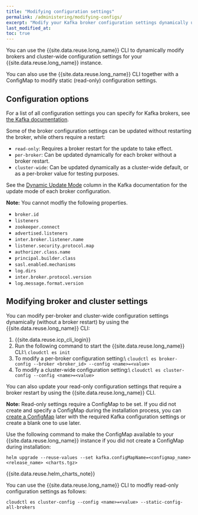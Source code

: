 ```yaml
---
title: "Modifying configuration settings"
permalink: /administering/modifying-configs/
excerpt: "Modify your Kafka broker configuration settings dynamically using a ConfigMap."
last_modified_at:
toc: true
---
```


You can use the {{site.data.reuse.long_name}} CLI to dynamically modify brokers and cluster-wide configuration settings for your {{site.data.reuse.long_name}} instance.

You can also use the {{site.data.reuse.long_name}} CLI together with a ConfigMap to modify static (read-only) configuration settings.

## Configuration options

For a list of all configuration settings you can specify for Kafka brokers, see [the Kafka documentation](http://kafka.apache.org/documentation.html#brokerconfigs).

Some of the broker configuration settings can be updated without restarting the broker, while others require a restart:
* `read-only`: Requires a broker restart for the update to take effect.
* `per-broker`: Can be updated dynamically for each broker without a broker restart.
* `cluster-wide`: Can be updated dynamically as a cluster-wide default, or as a per-broker value for testing purposes.

See the [Dynamic Update Mode](http://kafka.apache.org/documentation.html#brokerconfigs) column in the Kafka documentation for the update mode of each broker configuration.

**Note:** You cannot modfiy the following properties.
* `broker.id`
* `listeners`
* `zookeeper.connect`
* `advertised.listeners`
* `inter.broker.listener.name`
* `listener.security.protocol.map`
* `authorizer.class.name`
* `principal.builder.class`
* `sasl.enabled.mechanisms`
* `log.dirs`
* `inter.broker.protocol.version`
* `log.message.format.version`

## Modifying broker and cluster settings

You can modify per-broker and cluster-wide configuration settings dynamically (without a broker restart) by using the {{site.data.reuse.long_name}} CLI:
1. {{site.data.reuse.icp_cli_login}}
2. Run the following command to start the {{site.data.reuse.long_name}} CLI:\\
    `cloudctl es init`
3. To modify a per-broker configuration setting:\\
    `cloudctl es broker-config --broker <broker_id> --config <name>=<value>`
4. To modify a cluster-wide configuration setting:\\
    `cloudctl es cluster-config --config <name>=<value>`

You can also update your read-only configuration settings that require a broker restart by using the {{site.data.reuse.long_name}} CLI.

**Note:** Read-only settings require a ConfigMap to be set. If you did not create and specify a ConfigMap during the installation process, you can [create a ConfigMap](../../installing/planning/#configmap-for-kafka-static-configuration) later with the required Kafka configuration settings or create a blank one to use later.

Use the following command to make the ConfigMap available to your {{site.data.reuse.long_name}} instance if you did not create a ConfigMap during installation:

`helm upgrade --reuse-values --set kafka.configMapName=<configmap_name> <release_name> <charts.tgz>`

{{site.data.reuse.helm_charts_note}}

You can use the {{site.data.reuse.long_name}} CLI to modfiy read-only configuration settings as follows:

`cloudctl es cluster-config --config <name>=<value> --static-config-all-brokers`
